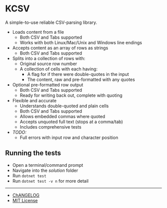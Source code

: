 # KCSV

A simple-to-use reliable CSV-parsing library.

- Loads content from a file
  - Both CSV and Tabs supported
  - Works with both Linux/Mac/Unix and Windows line endings
- Accepts content as an array of rows as strings
  - Both CSV and Tabs supported
- Splits into a collection of rows with:
  - Original source row number
  - A collection of cells with each having:
    - A flag for if there were double-quotes in the input
    - The content, raw and pre-formatted with any quotes
- Optional pre-formatted row output
  - Both CSV and Tabs supported
  - Ready for writing back out, complete with quoting
- Flexible and accurate
  - Understands double-quoted and plain cells
  - Both CSV and Tabs supported
  - Allows embedded commas where quoted
  - Accepts unquoted full text (stops at a comma/tab)
  - Includes comprehensive tests
- *TODO:*
  - Full errors with input row and character position

## Running the tests

- Open a terminal/command prompt
- Navigate into the *solution* folder
- Run `dotnet test`
- Run `dotnet test -v n` for more detail

---

- [ChANGELOG](./CHANGELOG.md)
- [MIT License](./LICENSE.txt)

